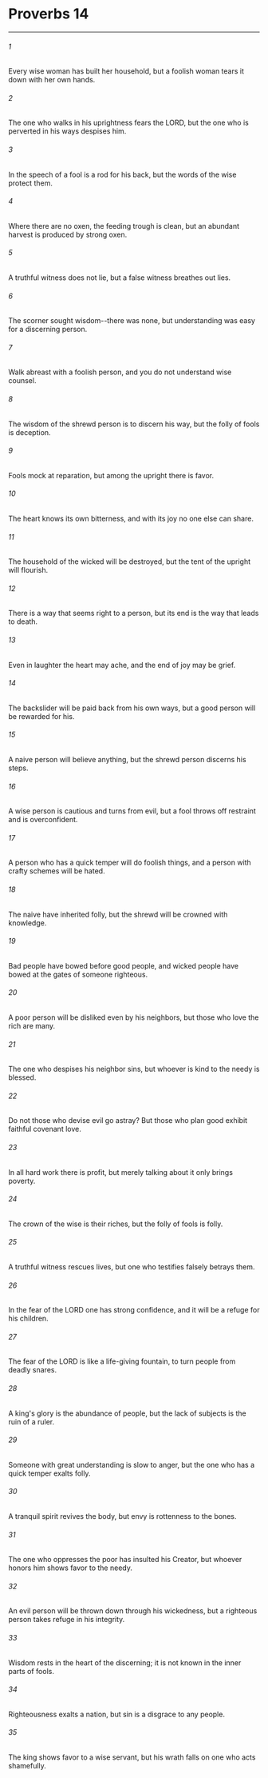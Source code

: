 # Proverbs 14
***



###### 1 
Every wise woman has built her household, but a foolish woman tears it down with her own hands. 

###### 2 
The one who walks in his uprightness fears the LORD, but the one who is perverted in his ways despises him. 

###### 3 
In the speech of a fool is a rod for his back, but the words of the wise protect them. 

###### 4 
Where there are no oxen, the feeding trough is clean, but an abundant harvest is produced by strong oxen. 

###### 5 
A truthful witness does not lie, but a false witness breathes out lies. 

###### 6 
The scorner sought wisdom--there was none, but understanding was easy for a discerning person. 

###### 7 
Walk abreast with a foolish person, and you do not understand wise counsel. 

###### 8 
The wisdom of the shrewd person is to discern his way, but the folly of fools is deception. 

###### 9 
Fools mock at reparation, but among the upright there is favor. 

###### 10 
The heart knows its own bitterness, and with its joy no one else can share. 

###### 11 
The household of the wicked will be destroyed, but the tent of the upright will flourish. 

###### 12 
There is a way that seems right to a person, but its end is the way that leads to death. 

###### 13 
Even in laughter the heart may ache, and the end of joy may be grief. 

###### 14 
The backslider will be paid back from his own ways, but a good person will be rewarded for his. 

###### 15 
A naive person will believe anything, but the shrewd person discerns his steps. 

###### 16 
A wise person is cautious and turns from evil, but a fool throws off restraint and is overconfident. 

###### 17 
A person who has a quick temper will do foolish things, and a person with crafty schemes will be hated. 

###### 18 
The naive have inherited folly, but the shrewd will be crowned with knowledge. 

###### 19 
Bad people have bowed before good people, and wicked people have bowed at the gates of someone righteous. 

###### 20 
A poor person will be disliked even by his neighbors, but those who love the rich are many. 

###### 21 
The one who despises his neighbor sins, but whoever is kind to the needy is blessed. 

###### 22 
Do not those who devise evil go astray? But those who plan good exhibit faithful covenant love. 

###### 23 
In all hard work there is profit, but merely talking about it only brings poverty. 

###### 24 
The crown of the wise is their riches, but the folly of fools is folly. 

###### 25 
A truthful witness rescues lives, but one who testifies falsely betrays them. 

###### 26 
In the fear of the LORD one has strong confidence, and it will be a refuge for his children. 

###### 27 
The fear of the LORD is like a life-giving fountain, to turn people from deadly snares. 

###### 28 
A king's glory is the abundance of people, but the lack of subjects is the ruin of a ruler. 

###### 29 
Someone with great understanding is slow to anger, but the one who has a quick temper exalts folly. 

###### 30 
A tranquil spirit revives the body, but envy is rottenness to the bones. 

###### 31 
The one who oppresses the poor has insulted his Creator, but whoever honors him shows favor to the needy. 

###### 32 
An evil person will be thrown down through his wickedness, but a righteous person takes refuge in his integrity. 

###### 33 
Wisdom rests in the heart of the discerning; it is not known in the inner parts of fools. 

###### 34 
Righteousness exalts a nation, but sin is a disgrace to any people. 

###### 35 
The king shows favor to a wise servant, but his wrath falls on one who acts shamefully.
